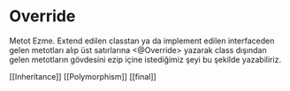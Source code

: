 # Override

Metot Ezme. Extend edilen classtan ya da implement edilen interfaceden gelen metotları alıp üst satırlarına <@Override> yazarak class dışından gelen metotların gövdesini ezip içine istediğimiz şeyi bu şekilde yazabiliriz.

[[Inheritance]]
[[Polymorphism]]
[[final]]
